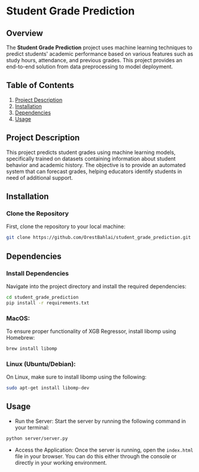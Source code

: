 # Student Grade Prediction

## Overview
The **Student Grade Prediction** project uses machine learning techniques to predict students' academic performance based on various features such as study hours, attendance, and previous grades. This project provides an end-to-end solution from data preprocessing to model deployment.

## Table of Contents
1. [Project Description](#project-description)
2. [Installation](#installation)
3. [Dependencies](#dependencies)
4. [Usage](#usage)

## Project Description
This project predicts student grades using machine learning models, specifically trained on datasets containing information about student behavior and academic history. The objective is to provide an automated system that can forecast grades, helping educators identify students in need of additional support.

## Installation

### Clone the Repository
First, clone the repository to your local machine:

```bash
git clone https://github.com/OrestBahlai/student_grade_prediction.git
```

## Dependencies

### Install Dependencies
Navigate into the project directory and install the required dependencies:
```bash
cd student_grade_prediction
pip install -r requirements.txt
```
### MacOS:
To ensure proper functionality of XGB Regressor, install libomp using Homebrew:
```bash
brew install libomp
```
### Linux (Ubuntu/Debian):
On Linux, make sure to install libomp using the following:
```bash
sudo apt-get install libomp-dev
```
## Usage

* Run the Server: Start the server by running the following command in your terminal:
```bash
python server/server.py
```
* Access the Application: Once the server is running, open the `index.html` file in your browser. You can do this either through the console or directly in your working environment.